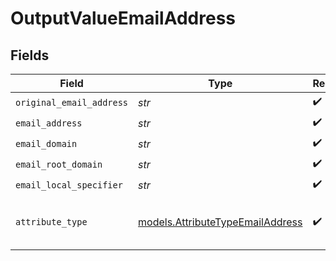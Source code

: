 # OutputValueEmailAddress


## Fields

| Field                                                                      | Type                                                                       | Required                                                                   | Description                                                                | Example                                                                    |
| -------------------------------------------------------------------------- | -------------------------------------------------------------------------- | -------------------------------------------------------------------------- | -------------------------------------------------------------------------- | -------------------------------------------------------------------------- |
| `original_email_address`                                                   | *str*                                                                      | :heavy_check_mark:                                                         | N/A                                                                        | alice@app.attio.com                                                        |
| `email_address`                                                            | *str*                                                                      | :heavy_check_mark:                                                         | N/A                                                                        | alice@app.attio.com                                                        |
| `email_domain`                                                             | *str*                                                                      | :heavy_check_mark:                                                         | N/A                                                                        | app.attio.com                                                              |
| `email_root_domain`                                                        | *str*                                                                      | :heavy_check_mark:                                                         | N/A                                                                        | attio.com                                                                  |
| `email_local_specifier`                                                    | *str*                                                                      | :heavy_check_mark:                                                         | N/A                                                                        | alice                                                                      |
| `attribute_type`                                                           | [models.AttributeTypeEmailAddress](../models/attributetypeemailaddress.md) | :heavy_check_mark:                                                         | The attribute type of the value.                                           | email-address                                                              |